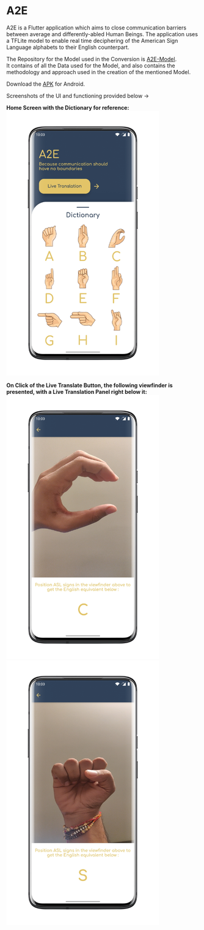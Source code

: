 # A2E
A2E is a Flutter application which aims to close communication barriers between average and differently-abled Human Beings.
The application uses a TFLite model to enable real time deciphering of the American Sign Language alphabets to their English counterpart.

The Repository for the Model used in the Conversion is <a href= 'https://github.com/h-r-v/A2E-Model'>A2E-Model</a>. <br>
It contains of all the Data used for the Model, and also contains the methodology and approach used in the creation of the mentioned Model.

Download the [APK](https://github.com/rushilrai/A2E/blob/master/APK/A2E.apk) for Android.

Screenshots of the UI and functioning provided below ->

<b>Home Screen with the Dictionary for reference:</b>
<br><img src="Screenshots/home.png" width=400>

<b>On Click of the Live Translate Button, the following viewfinder is presented, with a Live Translation Panel right below it: </b>
<img src="Screenshots/c.png" width=400> <img src="Screenshots/s.png" width=400>
